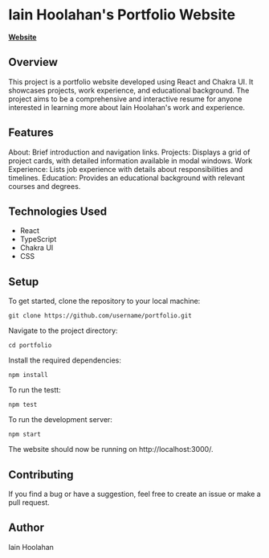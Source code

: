 # Iain Hoolahan's Portfolio Website

**[Website](http://www.iainhoolahan.com/)**

## Overview
This project is a portfolio website developed using React and Chakra UI. It showcases projects, work experience, and educational background. The project aims to be a comprehensive and interactive resume for anyone interested in learning more about Iain Hoolahan's work and experience.

## Features
About: Brief introduction and navigation links.
Projects: Displays a grid of project cards, with detailed information available in modal windows.
Work Experience: Lists job experience with details about responsibilities and timelines.
Education: Provides an educational background with relevant courses and degrees.

## Technologies Used
- React
- TypeScript
- Chakra UI
- CSS

## Setup
To get started, clone the repository to your local machine:
````
git clone https://github.com/username/portfolio.git
````

Navigate to the project directory:
````
cd portfolio
````

Install the required dependencies:
````
npm install
````

To run the testt:
````
npm test
````

To run the development server:
````
npm start
````

The website should now be running on http://localhost:3000/.

## Contributing
If you find a bug or have a suggestion, feel free to create an issue or make a pull request.

## Author
Iain Hoolahan
